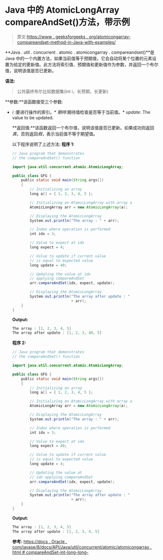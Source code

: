 # Java 中的 AtomicLongArray compareAndSet()方法，带示例

> 原文:[https://www . geeksforgeeks . org/atomicongarray-compareandset-method-in-Java-with-examples/](https://www.geeksforgeeks.org/atomiclongarray-compareandset-method-in-java-with-examples/)

**Java . util . concurrent . atomic . atomicongarray . compareandset()**是 Java 中的一个内置方法，如果当前值等于预期值，它会自动将某个位置的元素设置为给定的更新值。此方法将索引值、预期值和更新值作为参数，并返回一个布尔值，说明该值是否已更新。

**语法:**

> 公共最终布尔比较数据集(int i，长预期，长更新)

**参数:**该函数接受三个参数:

*   *i* :要进行操作的索引。*   *期待*:期待值检查是否等于当前值。*   *update*: The value to be updated.

    **返回值:**该函数返回一个布尔值，说明该值是否已更新。如果成功则返回*真*，否则返回*假*，表示当前值不等于期望值。

    以下程序说明了上述方法:
    **程序 1:**

    ```java
    // Java program that demonstrates
    // the compareAndSet() function

    import java.util.concurrent.atomic.AtomicLongArray;

    public class GFG {
        public static void main(String args[])
        {
            // Initializing an array
            long a[] = { 1, 2, 3, 4, 5 };

            // Initializing an AtomicLongArray with array a
            AtomicLongArray arr = new AtomicLongArray(a);

            // Displaying the AtomicLongArray
            System.out.println("The array : " + arr);

            // Index where operation is performed
            int idx = 3;

            // Value to expect at idx
            long expect = 4;

            // Value to update if current value
            // is equal to expected value
            long update = 40;

            // Updating the value at idx
            // applying compareAndSet
            arr.compareAndSet(idx, expect, update);

            // Displaying the AtomicLongArray
            System.out.println("The array after update : "
                               + arr);
        }
    }
    ```

    **Output:**

    ```java
    The array : [1, 2, 3, 4, 5]
    The array after update : [1, 2, 3, 40, 5]

    ```

    **程序 2:**

    ```java
    // Java program that demonstrates
    // the compareAndSet() function

    import java.util.concurrent.atomic.AtomicLongArray;

    public class GFG {
        public static void main(String args[])
        {
            // Initializing an array
            long a[] = { 1, 2, 3, 4, 5 };

            // Initializing an AtomicLongArray with array a
            AtomicLongArray arr = new AtomicLongArray(a);

            // Displaying the AtomicLongArray
            System.out.println("The array : " + arr);

            // Index where operation is performed
            int idx = 3;

            // Value to expect at idx
            long expect = 40;

            // Value to update if current value
            // is equal to expected value
            long update = 4;

            // Updating the value at
            // idx applying compareAndSet
            arr.compareAndSet(idx, expect, update);

            // Displaying the AtomicLongArray
            System.out.println("The array after update : "
                               + arr);
        }
    }
    ```

    **Output:**

    ```java
    The array : [1, 2, 3, 4, 5]
    The array after update : [1, 2, 3, 4, 5]

    ```

    **参考:**
    [https://docs . Oracle . com/javase/8/docs/API/Java/util/concurrent/atomic/atomicongarray . html # compareAndSet-int-long-long-](https://docs.oracle.com/javase/8/docs/api/java/util/concurrent/atomic/AtomicLongArray.html#compareAndSet-int-long-long-)